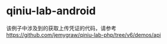qiniu-lab-android
=================

该例子中涉及到的获取上传凭证的代码，请参考 https://github.com/jemygraw/qiniu-lab-php/tree/v6/demos/api
